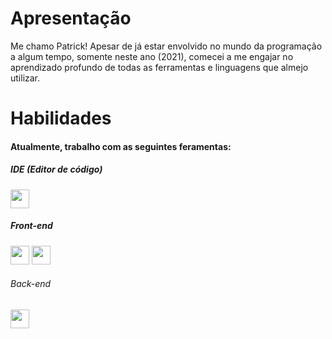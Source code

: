 # Apresentação

Me chamo Patrick! Apesar de já estar envolvido no mundo da programação a algum tempo, somente neste ano (2021), comecei a me engajar no aprendizado profundo de todas as ferramentas e linguagens que almejo utilizar.

# Habilidades

#### Atualmente, trabalho com as seguintes feramentas: 

##### IDE (Editor de código)
<img src="https://seeklogo.com/images/A/atom-logo-19BD90FF87-seeklogo.com.png" width="30">

##### Front-end
<img src="https://cdn.pixabay.com/photo/2017/08/05/11/16/logo-2582748_1280.png" width="30">
<img src="https://cdn.pixabay.com/photo/2017/08/05/11/16/logo-2582747_1280.png" width="30">

###### Back-end
<img src="https://upload.wikimedia.org/wikipedia/commons/thumb/2/27/PHP-logo.svg/2560px-PHP-logo.svg.png" width="30">

